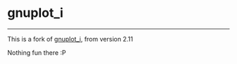 # gnuplot_i

---

This is a fork of [gnuplot_i](http://ndevilla.free.fr/gnuplot/), from version 2.11

Nothing fun there :P

